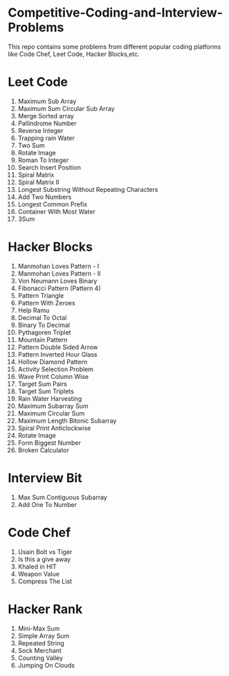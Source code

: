 # Competitive-Coding-and-Interview-Problems

This repo contains some problems from different popular coding platforms like Code Chef, Leet Code, Hacker Blocks,etc.

# Leet Code
1. Maximum Sub Array
2. Maximum Sum Circular Sub Array
3. Merge Sorted array
4. Pallindrome Number
5. Reverse Integer
6. Trapping rain Water
7. Two Sum
8. Rotate Image
9. Roman To Integer
10. Search Insert Position
11. Spiral Matrix
12. Spiral Matrix II
13. Longest Substring Without Repeating Characters
14. Add Two Numbers
15. Longest Common Prefix
16. Container With Most Water
17. 3Sum


# Hacker Blocks
1. Manmohan Loves Pattern - I
2. Manmohan Loves Pattern - II
3. Von Neumann Loves Binary
4. Fibonacci Pattern (Pattern 4)
5. Pattern Triangle
6. Pattern With Zeroes
7. Help Ramu
8. Decimal To Octal
9. Binary To Decimal
10. Pythagoren Triplet
11. Mountain Pattern
12. Pattern Double Sided Arrow
13. Pattern Inverted Hour Glass
14. Hollow Diamond Pattern
15. Activity Selection Problem
16. Wave Print Column Wise
17. Target Sum Pairs
18. Target Sum Triplets
19. Rain Water Harvesting
20. Maximum Subarray Sum
21. Maximum Circular Sum
22. Maximum Length Bitonic Subarray
23. Spiral Print Anticlockwise
24. Rotate Image
25. Form Biggest Number
26. Broken Calculator


# Interview Bit
1. Max Sum Contiguous Subarray
2. Add One To Number

# Code Chef
1. Usain Bolt vs Tiger
2. Is this a give away
3. Khaled in HIT
4. Weapon Value
5. Compress The List


# Hacker Rank
1. Mini-Max Sum
2. Simple Array Sum
3. Repeated String
4. Sock Merchant
5. Counting Valley
6. Jumping On Clouds
